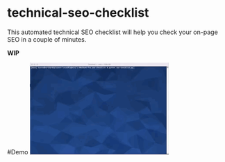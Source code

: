# technical-seo-checklist
This automated technical SEO checklist will help you check your on-page SEO in a couple of minutes.


**WIP**

#Demo
![](terminal.gif)
